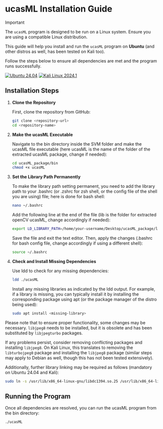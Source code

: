 # ucasML Installation Guide

> [!IMPORTANT]
> The `ucasML` program is designed to be run on a Linux system. Ensure you are using a compatible Linux distribution.

This guide will help you install and run the `ucasML` program on **Ubuntu** (and other distros as well, has been tested on Kali too). 

Follow the steps below to ensure all dependencies are met and the program runs successfully.

[![Ubuntu 24.04](https://img.shields.io/badge/Ubuntu-24.04-E95420?logo=ubuntu&logoColor=white&style=for-the-badge)](https://ubuntu.com/)
[![Kali Linux 2024.1](https://img.shields.io/badge/Kali_Linux-2024.1-0057A4?logo=kalilinux&logoColor=white&style=for-the-badge)](https://www.kali.org)







## Installation Steps

1. **Clone the Repository**

   First, clone the repository from GitHub:

   ```sh
   git clone <repository-url>
   cd <repository-name>
   ```
   
2. **Make the ucasML Executable**

   Navigate to the bin directory inside the SVM folder and make the ucasML file executable (here ucasML is the name of the folder of the extracted ucasML package, change if needed):

   ```sh
   cd ucasML_package/bin
   chmod +x ucasML
   ```

3. **Set the Library Path Permanently**

   To make the library path setting permanent, you need to add the library path to your .bashrc (or .zshrc for zsh shell, or the config file of the shell you are using) file; here is done for bash shell:

   ```sh
   nano ~/.bashrc
   ```

   Add the following line at the end of the file (lib is the folder for extracted openCV ucasML, change accordingly if needed):

   ```sh
   export LD_LIBRARY_PATH=/home/your-username/Desktop/ucasML_package/lib:$LD_LIBRARY_PATH
   ```
   
   Save the file and exit the text editor. Then, apply the changes (.bashrc for bash config file, change accordingly if using a different shell):

   
   ```sh
   source ~/.bashrc
   ```

4. **Check and Install Missing Dependencies**

   Use ldd to check for any missing dependencies:

   ```sh
   ldd ./ucasML
   ```
   Install any missing libraries as indicated by the ldd output. For example, if a library is missing, you can typically install it by installing the corresponding package using apt (or the package manager of the distro being used):

   ```sh
   sudo apt install <missing-library>
   ```

Please note that to ensure proper functionality, some changes may be necessary. `libjpeg8` needs to be installed, but it is obsolete and has been substituted by `libjpegturbo` packages.

If any problems persist, consider removing conflicting packages and installing `libjpeg8`. On Kali Linux, this translates to removing the `libturbojpeg0` package and installing the `libjpeg8` package (similar steps may apply to Debian as well, though this has not been tested extensively).

Additionally, further library linking may be required as follows (mandatory on Ubuntu 24.04 and Kali):

```sh
sudo ln -s /usr/lib/x86_64-linux-gnu/libdc1394.so.25 /usr/lib/x86_64-linux-gnu/libdc1394.so.26
```

## Running the Program

Once all dependencies are resolved, you can run the ucasML program from the bin directory:

   ```sh
   ./ucasML
   ```





